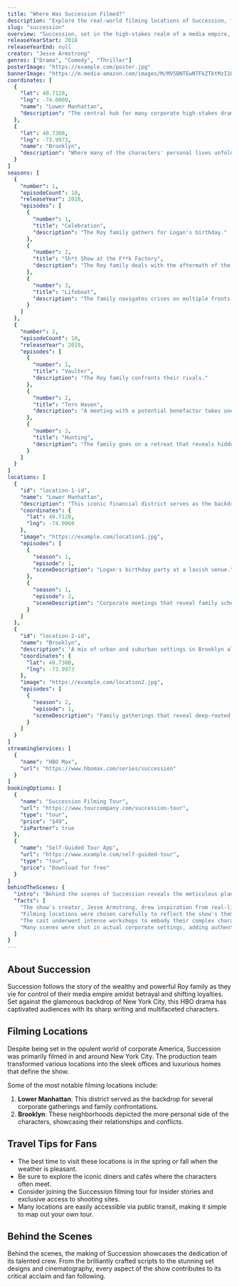 ```yaml
---
title: "Where Was Succession Filmed?"
description: "Explore the real-world filming locations of Succession, from the opulent world of corporate America to the stunning landscapes of New York."
slug: "succession"
overview: "Succession, set in the high-stakes realm of a media empire, has captivated audiences with its intricate power dynamics and darkly comedic writing. Despite being set in the lavish world of corporate New York, the series was primarily filmed in various locations across New York City and surrounding areas."
releaseYearStart: 2018
releaseYearEnd: null
creator: "Jesse Armstrong"
genres: ["Drama", "Comedy", "Thriller"]
posterImage: "https://example.com/poster.jpg"
bannerImage: "https://m.media-amazon.com/images/M/MV5BNTEwNTFkZTktMzI1OC00YmRjLWE5NTUtYmZhMmJlNGUxMWU1XkEyXkFqcGc@._V1_SX300.jpg"
coordinates: [
  { 
    "lat": 40.7128, 
    "lng": -74.0060, 
    "name": "Lower Manhattan", 
    "description": "The central hub for many corporate high-stakes drama scenes." 
  },
  { 
    "lat": 40.7308, 
    "lng": -73.9973, 
    "name": "Brooklyn", 
    "description": "Where many of the characters' personal lives unfold." 
  }
]
seasons: [
  {
    "number": 1,
    "episodeCount": 10,
    "releaseYear": 2018,
    "episodes": [
      {
        "number": 1,
        "title": "Celebration",
        "description": "The Roy family gathers for Logan's birthday."
      },
      {
        "number": 2,
        "title": "Sh*t Show at the F**k Factory",
        "description": "The Roy family deals with the aftermath of the birthday party."
      },
      {
        "number": 3,
        "title": "Lifeboat",
        "description": "The family navigates crises on multiple fronts."
      }
    ]
  },
  {
    "number": 2,
    "episodeCount": 10,
    "releaseYear": 2019,
    "episodes": [
      {
        "number": 1,
        "title": "Vaulter",
        "description": "The Roy family confronts their rivals."
      },
      {
        "number": 2,
        "title": "Tern Haven",
        "description": "A meeting with a potential benefactor takes unexpected turns."
      },
      {
        "number": 3,
        "title": "Hunting",
        "description": "The family goes on a retreat that reveals hidden tensions."
      }
    ]
  }
]
locations: [
  {
    "id": "location-1-id",
    "name": "Lower Manhattan",
    "description": "This iconic financial district serves as the backdrop for many corporate negotiations and family confrontations, showcasing the power struggles within the Roy family.",
    "coordinates": {
      "lat": 40.7128,
      "lng": -74.0060
    },
    "image": "https://example.com/location1.jpg",
    "episodes": [
      {
        "season": 1,
        "episode": 1,
        "sceneDescription": "Logan's birthday party at a lavish venue."
      },
      {
        "season": 1,
        "episode": 2,
        "sceneDescription": "Corporate meetings that reveal family scheming."
      }
    ]
  },
  {
    "id": "location-2-id",
    "name": "Brooklyn",
    "description": "A mix of urban and suburban settings in Brooklyn allowed for a glimpse into the personal lives of the Roy siblings, contrasting starkly with their corporate identities.",
    "coordinates": {
      "lat": 40.7308,
      "lng": -73.9973
    },
    "image": "https://example.com/location2.jpg",
    "episodes": [
      {
        "season": 2,
        "episode": 1,
        "sceneDescription": "Family gatherings that reveal deep-rooted issues."
      }
    ]
  }
]
streamingServices: [
  {
    "name": "HBO Max",
    "url": "https://www.hbomax.com/series/succession"
  }
]
bookingOptions: [
  {
    "name": "Succession Filming Tour",
    "url": "https://www.tourcompany.com/succession-tour",
    "type": "tour",
    "price": "$49",
    "isPartner": true
  },
  {
    "name": "Self-Guided Tour App",
    "url": "https://www.example.com/self-guided-tour",
    "type": "tour",
    "price": "Download for free"
  }
]
behindTheScenes: {
  "intro": "Behind the scenes of Succession reveals the meticulous planning and outstanding creativity that brings this compelling drama to life. From writing to set design, every detail is crafted to enhance the narrative.",
  "facts": [
    "The show's creator, Jesse Armstrong, drew inspiration from real-life media moguls.",
    "Filming locations were chosen carefully to reflect the show's themes of power and wealth.",
    "The cast underwent intense workshops to embody their complex characters.",
    "Many scenes were shot in actual corporate settings, adding authenticity to the narrative."
  ]
}
---
```


## About Succession

Succession follows the story of the wealthy and powerful Roy family as they vie for control of their media empire amidst betrayal and shifting loyalties. Set against the glamorous backdrop of New York City, this HBO drama has captivated audiences with its sharp writing and multifaceted characters.

## Filming Locations

Despite being set in the opulent world of corporate America, Succession was primarily filmed in and around New York City. The production team transformed various locations into the sleek offices and luxurious homes that define the show.

Some of the most notable filming locations include:

1. **Lower Manhattan**: This district served as the backdrop for several corporate gatherings and family confrontations.
2. **Brooklyn**: These neighborhoods depicted the more personal side of the characters, showcasing their relationships and conflicts.
  
## Travel Tips for Fans

- The best time to visit these locations is in the spring or fall when the weather is pleasant.
- Be sure to explore the iconic diners and cafés where the characters often meet.
- Consider joining the Succession filming tour for insider stories and exclusive access to shooting sites.
- Many locations are easily accessible via public transit, making it simple to map out your own tour.

## Behind the Scenes

Behind the scenes, the making of Succession showcases the dedication of its talented crew. From the brilliantly crafted scripts to the stunning set designs and cinematography, every aspect of the show contributes to its critical acclaim and fan following.